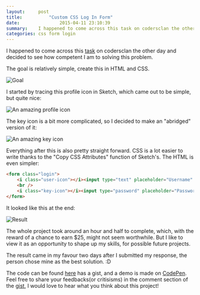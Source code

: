 ```yaml
---
layout:     post
title:			"Custom CSS Log In Form"
date:				2015-04-11 23:10:39
summary:    I happened to come across this task on codersclan the other day and decided to see how competent I am to solving this problem.
categories: css form login
---
```


I happened to come across this [task](https://www.codersclan.net/ticket/1090) on codersclan the other day and decided to see how competent I am to solving this problem.

The goal is relatively simple, create this in HTML and CSS.

![Goal]({{site.url}}/assets/custom-css-login-goal.jpg)

I started by tracing this profile icon in Sketch, which came out to be simple, but quite nice:

![An amazing profile icon]({{site.url}}/assets/custom-css-login-profile-icon.png)

The key icon is a bit more complicated, so I decided to make an "abridged" version of it:

![An amazing key icon]({{site.url}}/assets/custom-css-login-key-icon.png)

Everything after this is also pretty straight forward. CSS is a lot easier to write thanks to the "Copy CSS Attributes" function of Sketch's. The HTML is even simpler:

```html
<form class="login">
    <i class="user-icon"></i><input type="text" placeholder="Username" />
    <br />
    <i class="key-icon"></i><input type="password" placeholder="Password" />
</form>
```

It looked like this at the end:

![Result]({{site.url}}/assets/custom-css-login-result.png)

The whole project took around an hour and half to complete, which, with the reward of a chance to earn $25, might not seem worthwhile. But I like to view it as an opportunity to shape up my skills, for possible future projects.

The result came in my favour two days after I submitted my response, the person chose mine as the best solution. :D

The code can be found [here](https://gist.github.com/ben-z/02ac210d73b6e90ba6a1) has a gist, and a demo is made on [CodePen](http://codepen.io/anon/pen/azrmoB). Feel free to share your feedbacks(or critisisms) in the comment section of the [gist](https://gist.github.com/ben-z/02ac210d73b6e90ba6a1), I would love to hear what you think about this project!
